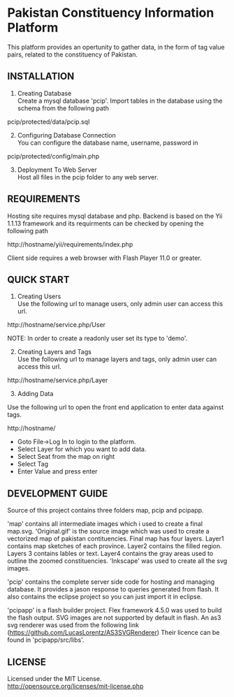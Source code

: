 # Pakistan Constituency Information Platform

This platform provides an opertunity to gather data, in the form of tag value pairs, related to the constituency of Pakistan. 

## INSTALLATION

1. Creating Database   
Create a mysql database 'pcip'. Import tables in the database using the schema from the following path 

  pcip/protected/data/pcip.sql

2. Configuring Database Connection   
You can configure the database name, username, password in 

  pcip/protected/config/main.php

3. Deployment To Web Server   
Host all files in the pcip folder to any web server.    

## REQUIREMENTS

Hosting site requires mysql database and php. Backend is based on the Yii 1.1.13 framework and its requirments can be checked by opening the following path

  http://hostname/yii/requirements/index.php

Client side requires a web browser with Flash Player 11.0 or greater.

## QUICK START

1. Creating Users   
Use the following url to manage users, only admin user can access this url.     

  http://hostname/service.php/User

NOTE: In order to create a readonly user set its type to 'demo'.

2. Creating Layers and Tags   
Use the following url to manage layers and tags, only admin user can access this url.

  http://hostname/service.php/Layer

3. Adding Data   
   
Use the following url to open the front end application to enter data against tags. 

  http://hostname/

* Goto File->Log In to login to the platform.
* Select Layer for which you want to add data.
* Select Seat from the map on right
* Select Tag
* Enter Value and press enter

## DEVELOPMENT GUIDE

Source of this project contains three folders map, pcip and pcipapp. 

'map' contains all intermediate images which i used to create a final map.svg. 
'Original.gif' is the source image which was used to create a vectorized map of 
pakistan contituencies. Final map has four layers. Layer1 contains map sketches of 
each province. Layer2 contains the  filled region. Layers 3 contains lables or text.
Layer4 contains the gray areas used to outline the zoomed constituencies. 'Inkscape' 
was used to create all the svg images.

'pcip' contains the complete server side code for hosting and managing database. 
It provides a jason response to queries generated from flash. It also contains 
the eclipse project so you can just import it in eclipse.

'pcipapp' is a flash builder project. Flex framework 4.5.0 was used to build the 
flash output. SVG images are not supported by default in flash. An as3 svg renderer
was used from the following link (https://github.com/LucasLorentz/AS3SVGRenderer)
Their licence can be found in 'pcipapp/src/libs'. 

## LICENSE

Licensed under the MIT License.  
http://opensource.org/licenses/mit-license.php
